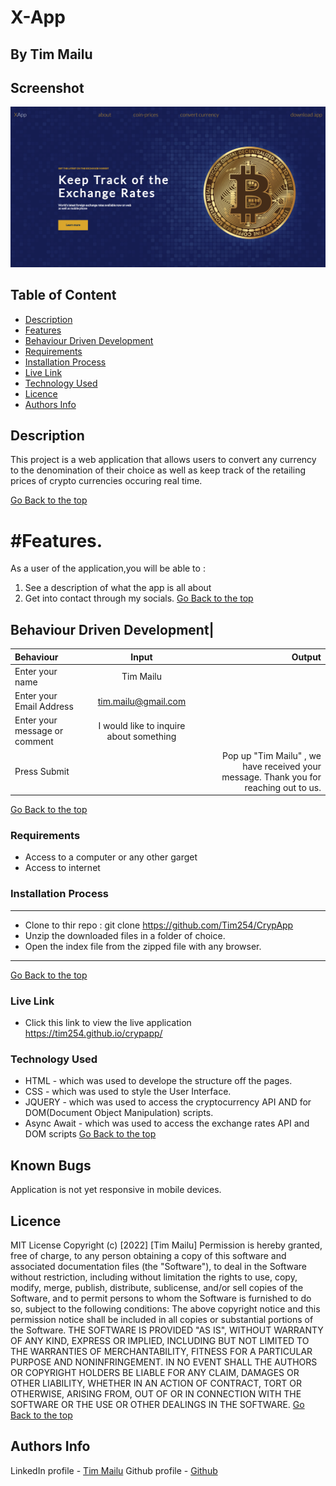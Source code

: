# X-App
 ## By Tim Mailu
## Screenshot
 ![image](./assets/images/Screenshot.png)
 ## Table of Content
 - [Description](#description)
 - [Features](#features)
 - [Behaviour Driven Development](#Behaviour-Driven-Development)
 - [Requirements](#requirements)
 - [Installation Process](#installation-Process)
 - [Live Link](#Live-Link)
 - [Technology  Used](#technology-Used)
 - [Licence](#licence)
 - [Authors Info](#Authors-Info)
 ## Description
 <p>This project is a web application that allows users to convert any currency to the denomination of their choice as well as keep track of the retailing prices of crypto currencies occuring real time.</p>

[Go Back to the top](#X-App)

# #Features.
As a user of the application,you will be able to :
1. See a description of what the app is all about
1. Get into contact through my socials.
[Go Back to the top](#X-App)
## Behaviour Driven Development|
| Behaviour      | Input        | Output       |
| :------------- | :----------: | -----------: |
|  Enter your name  |   Tim Mailu |     |
| Enter your Email Address  | tim.mailu@gmail.com |   |
| Enter your message or comment   |  I would like to inquire about something     |     |
| Press Submit|     |Pop up "Tim Mailu" , we have received your message. Thank you for reaching out to us.|
[Go Back to the top](#X-App)
 ###  Requirements
 * Access to  a computer or any other garget
 * Access to internet
 ### Installation Process
 ****
* Clone to thir repo : git clone https://github.com/Tim254/CrypApp
* Unzip the downloaded files in a folder of choice.
* Open the index file from the zipped file with any browser.
 ****
 [Go Back to the top](#X-App)
### Live Link
- Click this link to view the live application https://tim254.github.io/crypapp/
### Technology  Used
* HTML - which was used to develope the structure off the pages.
* CSS - which was used to style the User Interface.
* JQUERY - which was used to access the cryptocurrency API AND for DOM(Document Object Manipulation) scripts.
* Async Await - which was used to access the exchange rates API and DOM scripts
[Go Back to the top](#A-App)
## Known Bugs
Application is not yet responsive in mobile devices.
## Licence
MIT License
Copyright (c) [2022] [Tim Mailu]
Permission is hereby granted, free of charge, to any person obtaining a copy
of this software and associated documentation files (the "Software"), to deal
in the Software without restriction, including without limitation the rights
to use, copy, modify, merge, publish, distribute, sublicense, and/or sell
copies of the Software, and to permit persons to whom the Software is
furnished to do so, subject to the following conditions:
The above copyright notice and this permission notice shall be included in all
copies or substantial portions of the Software.
THE SOFTWARE IS PROVIDED "AS IS", WITHOUT WARRANTY OF ANY KIND, EXPRESS OR
IMPLIED, INCLUDING BUT NOT LIMITED TO THE WARRANTIES OF MERCHANTABILITY,
FITNESS FOR A PARTICULAR PURPOSE AND NONINFRINGEMENT. IN NO EVENT SHALL THE
AUTHORS OR COPYRIGHT HOLDERS BE LIABLE FOR ANY CLAIM, DAMAGES OR OTHER
LIABILITY, WHETHER IN AN ACTION OF CONTRACT, TORT OR OTHERWISE, ARISING FROM,
OUT OF OR IN CONNECTION WITH THE SOFTWARE OR THE USE OR OTHER DEALINGS IN THE
SOFTWARE.
[Go Back to the top](#X-App)
## Authors Info
LinkedIn profile - [Tim Mailu](https://www.linkedin.com/in/mailutim/)
Github profile - [Github](https://github.com/Tim254)